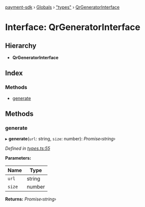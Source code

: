 [payment-sdk](../README.md) › [Globals](../globals.md) › ["types"](../modules/_types_.md) › [QrGeneratorInterface](_types_.qrgeneratorinterface.md)

# Interface: QrGeneratorInterface

## Hierarchy

* **QrGeneratorInterface**

## Index

### Methods

* [generate](_types_.qrgeneratorinterface.md#generate)

## Methods

###  generate

▸ **generate**(`url`: string, `size`: number): *Promise‹string›*

*Defined in [types.ts:55](https://github.com/XcooBee/payment-sdk-js/blob/279407d/src/types.ts#L55)*

**Parameters:**

Name | Type |
------ | ------ |
`url` | string |
`size` | number |

**Returns:** *Promise‹string›*
